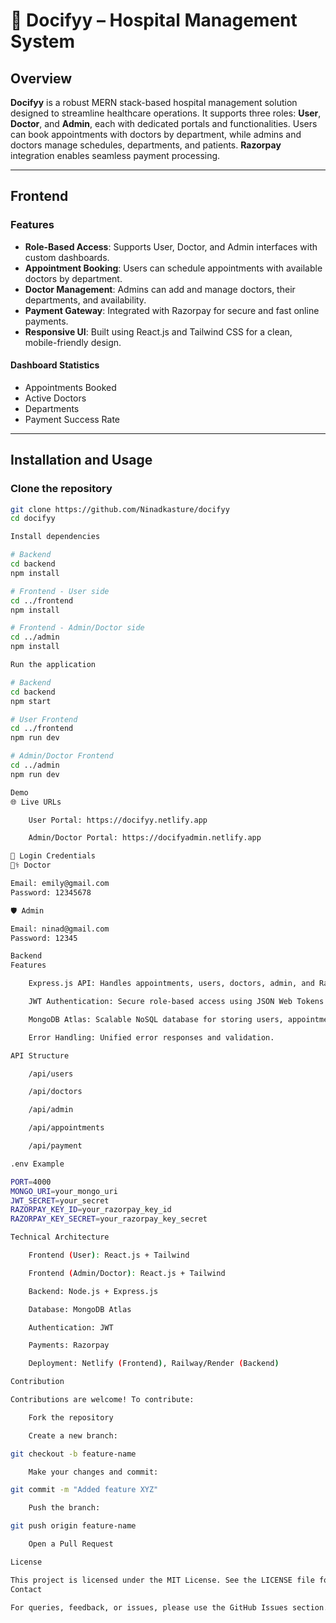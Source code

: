 # 🏥 Docifyy – Hospital Management System

## Overview

**Docifyy** is a robust MERN stack-based hospital management solution designed to streamline healthcare operations. It supports three roles: **User**, **Doctor**, and **Admin**, each with dedicated portals and functionalities. Users can book appointments with doctors by department, while admins and doctors manage schedules, departments, and patients. **Razorpay** integration enables seamless payment processing.

---

## Frontend

### Features

- **Role-Based Access**: Supports User, Doctor, and Admin interfaces with custom dashboards.
- **Appointment Booking**: Users can schedule appointments with available doctors by department.
- **Doctor Management**: Admins can add and manage doctors, their departments, and availability.
- **Payment Gateway**: Integrated with Razorpay for secure and fast online payments.
- **Responsive UI**: Built using React.js and Tailwind CSS for a clean, mobile-friendly design.

#### Dashboard Statistics

- Appointments Booked  
- Active Doctors  
- Departments  
- Payment Success Rate  

---

## Installation and Usage

### Clone the repository

```bash
git clone https://github.com/Ninadkasture/docifyy
cd docifyy

Install dependencies

# Backend
cd backend
npm install

# Frontend - User side
cd ../frontend
npm install

# Frontend - Admin/Doctor side
cd ../admin
npm install

Run the application

# Backend
cd backend
npm start

# User Frontend
cd ../frontend
npm run dev

# Admin/Doctor Frontend
cd ../admin
npm run dev

Demo
🌐 Live URLs

    User Portal: https://docifyy.netlify.app

    Admin/Doctor Portal: https://docifyadmin.netlify.app

🔐 Login Credentials
👨‍⚕️ Doctor

Email: emily@gmail.com  
Password: 12345678

🛡️ Admin

Email: ninad@gmail.com  
Password: 12345

Backend
Features

    Express.js API: Handles appointments, users, doctors, admin, and Razorpay integration.

    JWT Authentication: Secure role-based access using JSON Web Tokens.

    MongoDB Atlas: Scalable NoSQL database for storing users, appointments, and roles.

    Error Handling: Unified error responses and validation.

API Structure

    /api/users

    /api/doctors

    /api/admin

    /api/appointments

    /api/payment

.env Example

PORT=4000
MONGO_URI=your_mongo_uri
JWT_SECRET=your_secret
RAZORPAY_KEY_ID=your_razorpay_key_id
RAZORPAY_KEY_SECRET=your_razorpay_key_secret

Technical Architecture

    Frontend (User): React.js + Tailwind

    Frontend (Admin/Doctor): React.js + Tailwind

    Backend: Node.js + Express.js

    Database: MongoDB Atlas

    Authentication: JWT

    Payments: Razorpay

    Deployment: Netlify (Frontend), Railway/Render (Backend)

Contribution

Contributions are welcome! To contribute:

    Fork the repository

    Create a new branch:

git checkout -b feature-name

    Make your changes and commit:

git commit -m "Added feature XYZ"

    Push the branch:

git push origin feature-name

    Open a Pull Request

License

This project is licensed under the MIT License. See the LICENSE file for details.
Contact

For queries, feedback, or issues, please use the GitHub Issues section.

 